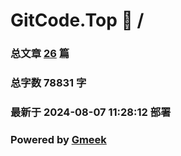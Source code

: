 # GitCode.Top :link: / 
### 总文章 [26](//archive.html) 篇 
### 总字数 78831 字
### 最新于 2024-08-07 11:28:12 部署 
### Powered by [Gmeek](https://github.com/Meekdai/Gmeek)
